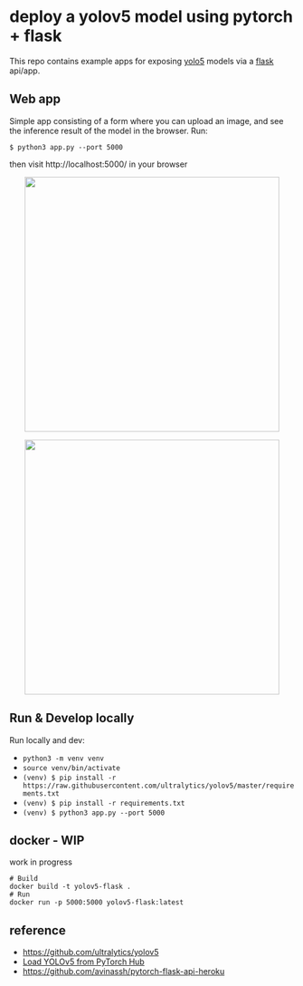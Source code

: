 # deploy a yolov5 model using pytorch + flask
This repo contains example apps for exposing [yolo5](https://github.com/ultralytics/yolov5) models via a [flask](https://flask.palletsprojects.com/en/1.1.x/) api/app.

## Web app
Simple app consisting of a form where you can upload an image, and see the inference result of the model in the browser. Run:

`$ python3 app.py --port 5000`

then visit http://localhost:5000/ in your browser

<p align="center">
<img src="https://github.com/robmarkcole/yolov5-flask/blob/master/docs/app_form.jpg" width="450">
</p>

<p align="center">
<img src="https://github.com/robmarkcole/yolov5-flask/blob/master/docs/app_result.jpg" width="450">
</p>

## Run & Develop locally
Run locally and dev:
* `python3 -m venv venv`
* `source venv/bin/activate`
* `(venv) $ pip install -r https://raw.githubusercontent.com/ultralytics/yolov5/master/requirements.txt`
* `(venv) $ pip install -r requirements.txt`
* `(venv) $ python3 app.py --port 5000`

## docker - WIP
work in progress
```
# Build
docker build -t yolov5-flask .
# Run
docker run -p 5000:5000 yolov5-flask:latest
```

## reference
- https://github.com/ultralytics/yolov5
- [Load YOLOv5 from PyTorch Hub ](https://github.com/ultralytics/yolov5/issues/36)
- https://github.com/avinassh/pytorch-flask-api-heroku
